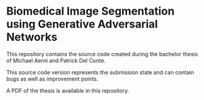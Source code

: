 Biomedical Image Segmentation using Generative Adversarial Networks
===================================================================
This repository contains the source code created during the bachelor
thesis of Michael Aerni and Patrick Del Conte.

This source code version represents the submission state and can
contain bugs as well as improvement points.

A PDF of the thesis is available in this repository.
